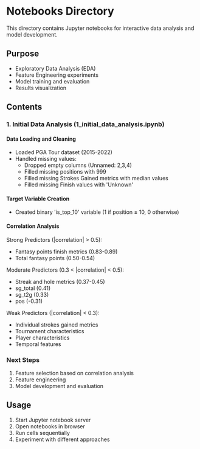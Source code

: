 # Notebooks Directory

This directory contains Jupyter notebooks for interactive data analysis and model development.

## Purpose
- Exploratory Data Analysis (EDA)
- Feature Engineering experiments
- Model training and evaluation
- Results visualization

## Contents

### 1. Initial Data Analysis (1_initial_data_analysis.ipynb)
#### Data Loading and Cleaning
- Loaded PGA Tour dataset (2015-2022)
- Handled missing values:
  - Dropped empty columns (Unnamed: 2,3,4)
  - Filled missing positions with 999
  - Filled missing Strokes Gained metrics with median values
  - Filled missing Finish values with 'Unknown'

#### Target Variable Creation
- Created binary 'is_top_10' variable (1 if position ≤ 10, 0 otherwise)

#### Correlation Analysis
Strong Predictors (|correlation| > 0.5):
- Fantasy points finish metrics (0.83-0.89)
- Total fantasy points (0.50-0.54)

Moderate Predictors (0.3 < |correlation| < 0.5):
- Streak and hole metrics (0.37-0.45)
- sg_total (0.41)
- sg_t2g (0.33)
- pos (-0.31)

Weak Predictors (|correlation| < 0.3):
- Individual strokes gained metrics
- Tournament characteristics
- Player characteristics
- Temporal features

### Next Steps
1. Feature selection based on correlation analysis
2. Feature engineering
3. Model development and evaluation

## Usage
1. Start Jupyter notebook server
2. Open notebooks in browser
3. Run cells sequentially
4. Experiment with different approaches
